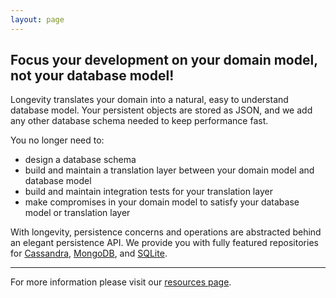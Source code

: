 ```yaml
---
layout: page
---
```


<h2>Focus your development on your domain model, not your database model!</h2>

Longevity translates your domain into a natural, easy to understand
database model. Your persistent objects are stored as JSON, and we add
any other database schema needed to keep performance fast.

You no longer need to:

  - design a database schema
  - build and maintain a translation layer between your domain model and
    database model
  - build and maintain integration tests for your translation layer
  - make compromises in your domain model to satisfy your database model
    or translation layer

With longevity, persistence concerns and operations are abstracted
behind an elegant persistence API. We provide you with fully featured
repositories for [Cassandra](http://cassandra.apache.org/),
[MongoDB](https://www.mongodb.org/), and
[SQLite](https://sqlite.org/).

---

For more information please visit our [resources page](resources.html).
